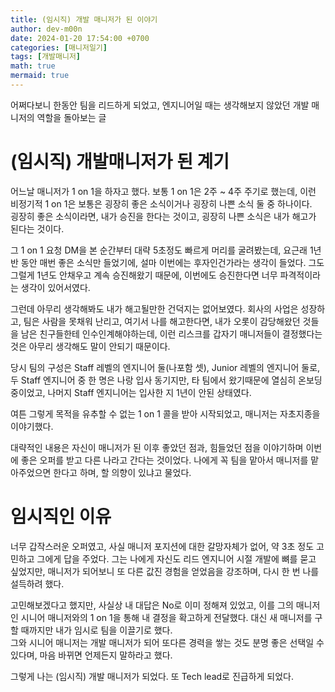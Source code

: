 ```yaml
---
title: (임시직) 개발 매니저가 된 이야기
author: dev-m00n
date: 2024-01-20 17:54:00 +0700
categories: [매니저일기]
tags: [개발매니저]
math: true
mermaid: true
---
```


어쩌다보니 한동안 팀을 리드하게 되었고, 엔지니어일 때는 생각해보지 않았던 개발 매니저의 역할을 돌아보는 글

# (임시직) 개발매니저가 된 계기
어느날 매니저가 1 on 1을 하자고 했다. 보통 1 on 1은 2주 ~ 4주 주기로 했는데, 이런 비정기적 1 on 1은 보통은 굉장히 좋은 소식이거나 굉장히 나쁜 소식 둘 중 하나이다.  
굉장히 좋은 소식이라면, 내가 승진을 한다는 것이고, 굉장히 나쁜 소식은 내가 해고가 된다는 것이다.  
  
그 1 on 1 요청 DM을 본 순간부터 대략 5초정도 빠르게 머리를 굴려봤는데, 요근래 1년 반 동안 매번 좋은 소식만 들었기에, 설마 이번에는 후자인건가라는 생각이 들었다. 그도 그럴게 1년도 안채우고 계속 승진해왔기 때문에, 이번에도 승진한다면 너무 파격적이라는 생각이 있어서였다.  
  
그런데 아무리 생각해봐도 내가 해고될만한 건덕지는 없어보였다. 회사의 사업은 성장하고, 팀은 사람을 못채워 난리고, 여기서 나를 해고한다면, 내가 오롯이 감당해왔던 것들을 남은 친구들한테 인수인계해야하는데, 이런 리스크를 갑자기 매니저들이 결정했다는 것은 아무리 생각해도 말이 안되기 때문이다.  
  
당시 팀의 구성은 Staff 레벨의 엔지니어 둘(나포함 셋), Junior 레벨의 엔지니어 둘로, 두 Staff 엔지니어 중 한 명은 나랑 입사 동기지만, 타 팀에서 왔기때문에 열심히 온보딩 중이었고, 나머지 Staff 엔지니어는 입사한 지 1년이 안된 상태였다.  

여튼 그렇게 목적을 유추할 수 없는 1 on 1 콜을 받아 시작되었고, 매니저는 자초지종을 이야기했다.  
  
대략적인 내용은 자신이 매니저가 된 이후 좋았던 점과, 힘들었던 점을 이야기하며 이번에 좋은 오퍼를 받고 다른 나라고 간다는 것이었다. 나에게 꼭 팀을 맡아서 매니저를 맡아주었으면 한다고 하며, 할 의향이 있냐고 물었다.  
  
# 임시직인 이유
너무 갑작스러운 오퍼였고, 사실 매니저 포지션에 대한 갈망자체가 없어, 약 3초 정도 고민하고 그에게 답을 주었다. 그는 나에게 자신도 리드 엔지니어 시절 개발에 뼈를 묻고 싶었지만, 매니저가 되어보니 또 다른 값진 경험을 얻었음을 강조하며, 다시 한 번 나를 설득하려 했다.  
  
고민해보겠다고 했지만, 사실상 내 대답은 No로 이미 정해져 있었고, 이를 그의 매니저인 시니어 매니저와의 1 on 1을 통해 내 결정을 확고하게 전달했다. 대신 새 매니저를 구할 때까지만 내가 임시로 팀을 이끌기로 했다.  
그와 시니어 매니저는 개발 매니저가 되어 또다른 경력을 쌓는 것도 분명 좋은 선택일 수 있다며, 마음 바뀌면 언제든지 말하라고 했다.  
  
그렇게 나는 (임시직) 개발 매니저가 되었다. 또 Tech lead로 진급하게 되었다.  


